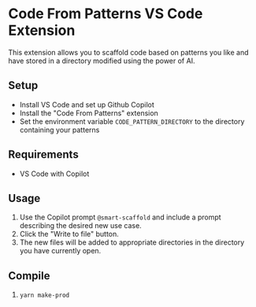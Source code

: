 # Code From Patterns VS Code Extension

This extension allows you to scaffold code based on patterns you like and have stored in a directory modified using
the power of AI.

## Setup

- Install VS Code and set up Github Copilot
- Install the "Code From Patterns" extension
- Set the environment variable `CODE_PATTERN_DIRECTORY` to the directory containing your patterns

## Requirements

- VS Code with Copilot

## Usage

1. Use the Copilot prompt `@smart-scaffold` and include a prompt describing the desired new use case.
2. Click the "Write to file" button.
3. The new files will be added to appropriate directories in the directory you have currently open.

## Compile

1. `yarn make-prod`
